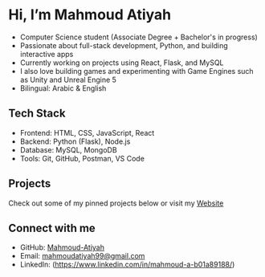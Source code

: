 # Hi, I’m Mahmoud Atiyah

-  Computer Science student (Associate Degree + Bachelor's in progress)
-  Passionate about full-stack development, Python, and building interactive apps
-  Currently working on projects using React, Flask, and MySQL
-  I also love building games and experimenting with Game Engines such as Unity and Unreal Engine 5
-  Bilingual: Arabic & English

## Tech Stack
-  Frontend: HTML, CSS, JavaScript, React
-  Backend: Python (Flask), Node.js
-  Database: MySQL, MongoDB
-  Tools: Git, GitHub, Postman, VS Code

## Projects
Check out some of my pinned projects below or visit my [Website](https://mahmoud-atiyah.netlify.app/)

## Connect with me
-  GitHub: [Mahmoud-Atiyah](https://github.com/Mahmoud-Atiyah)
-  Email: mahmoudatiyah99@gmail.com
-  LinkedIn: (https://www.linkedin.com/in/mahmoud-a-b01a89188/)
<!--
#  Hi, I’m Mahmoud Atiyah

- Computer Science student (Associate Degree + Bachelor's in progress)
- Passionate about full-stack development, Python, and building interactive apps
- Currently working on projects using React, Flask, and MySQL
-  I also love building games and experimenting with Game Engines such as Unity and Unreal Engine 5
-  Bilingual: Arabic & English

##  Tech Stack
- Frontend: HTML, CSS, JavaScript, React
- Backend: Python (Flask), Node.js
- Database: MySQL, MongoDB
- Tools: Git, GitHub, Postman, VS Code

##  Projects
Check out some of my pinned projects below or visit my [Website](https://mahmoud-atiyah.netlify.app/)

##  Connect with me
- GitHub: [Mahmoud-Atiyah](https://github.com/Mahmoud-Atiyah)
- Email: mahmoudatiyah99@gmail.com
- LinkedIn: (https://www.linkedin.com/in/mahmoud-a-b01a89188/)
-->
